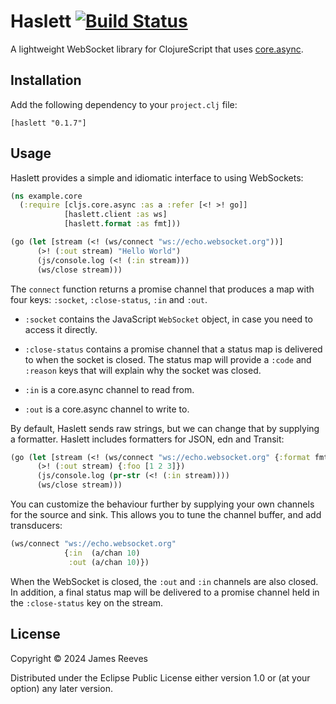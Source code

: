 # Haslett [![Build Status](https://github.com/weavejester/haslett/actions/workflows/test.yml/badge.svg)](https://github.com/weavejester/haslett/actions/workflows/test.yml)

A lightweight WebSocket library for ClojureScript that uses
[core.async][].

[core.async]: https://github.com/clojure/core.async

## Installation

Add the following dependency to your `project.clj` file:

    [haslett "0.1.7"]

## Usage

Haslett provides a simple and idiomatic interface to using WebSockets:

```clojure
(ns example.core
  (:require [cljs.core.async :as a :refer [<! >! go]]
            [haslett.client :as ws]
            [haslett.format :as fmt]))

(go (let [stream (<! (ws/connect "ws://echo.websocket.org"))]
      (>! (:out stream) "Hello World")
      (js/console.log (<! (:in stream)))
      (ws/close stream)))
```

The `connect` function returns a promise channel that produces a map
with four keys: `:socket`, `:close-status`, `:in` and `:out`.

* `:socket` contains the JavaScript `WebSocket` object, in case you need
to access it directly.

* `:close-status` contains a promise channel that a status map is
delivered to when the socket is closed. The status map will provide a
`:code` and `:reason` keys that will explain why the socket was
closed.

* `:in` is a core.async channel to read from.

* `:out` is a core.async channel to write to.

By default, Haslett sends raw strings, but we can change that by
supplying a formatter. Haslett includes formatters for JSON, edn and
Transit:

```clojure
(go (let [stream (<! (ws/connect "ws://echo.websocket.org" {:format fmt/transit}))]
      (>! (:out stream) {:foo [1 2 3]})
      (js/console.log (pr-str (<! (:in stream))))
      (ws/close stream)))
```

You can customize the behaviour further by supplying your own channels
for the source and sink. This allows you to tune the channel buffer,
and add transducers:

```clojure
(ws/connect "ws://echo.websocket.org"
            {:in  (a/chan 10)
             :out (a/chan 10)})
```

When the WebSocket is closed, the `:out` and `:in` channels are
also closed. In addition, a final status map will be delivered to a
promise channel held in the `:close-status` key on the stream.

## License

Copyright © 2024 James Reeves

Distributed under the Eclipse Public License either version 1.0 or (at
your option) any later version.
